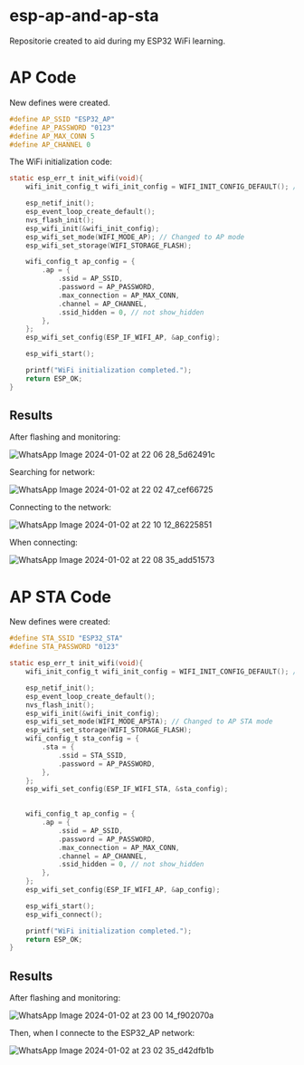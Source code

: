 # esp-ap-and-ap-sta
Repositorie created to aid during my ESP32 WiFi learning.

# AP Code

New defines were created.

```c
#define AP_SSID "ESP32_AP"
#define AP_PASSWORD "0123" 
#define AP_MAX_CONN 5
#define AP_CHANNEL 0
```
The WiFi initialization code:

```c
static esp_err_t init_wifi(void){
    wifi_init_config_t wifi_init_config = WIFI_INIT_CONFIG_DEFAULT(); // macro default

    esp_netif_init();
    esp_event_loop_create_default();
    nvs_flash_init();
    esp_wifi_init(&wifi_init_config);
    esp_wifi_set_mode(WIFI_MODE_AP); // Changed to AP mode
    esp_wifi_set_storage(WIFI_STORAGE_FLASH);

    wifi_config_t ap_config = {
        .ap = {
            .ssid = AP_SSID,
            .password = AP_PASSWORD,
            .max_connection = AP_MAX_CONN,
            .channel = AP_CHANNEL,
            .ssid_hidden = 0, // not show_hidden
        },
    };
    esp_wifi_set_config(ESP_IF_WIFI_AP, &ap_config);

    esp_wifi_start();

    printf("WiFi initialization completed.");
    return ESP_OK;
}
```
## Results

After flashing and monitoring:

![WhatsApp Image 2024-01-02 at 22 06 28_5d62491c](https://github.com/Rafaelatff/esp-ap-and-ap-sta/assets/58916022/049cc28c-3614-4bc9-9f4a-9b4a39171e8a)

Searching for network:

![WhatsApp Image 2024-01-02 at 22 02 47_cef66725](https://github.com/Rafaelatff/esp-ap-and-ap-sta/assets/58916022/72c391c9-3595-49c7-bd2c-82af144ab95e)

Connecting to the network:

![WhatsApp Image 2024-01-02 at 22 10 12_86225851](https://github.com/Rafaelatff/esp-ap-and-ap-sta/assets/58916022/70284f95-9992-4e60-89eb-43dd2d6ddcb2)

When connecting:

![WhatsApp Image 2024-01-02 at 22 08 35_add51573](https://github.com/Rafaelatff/esp-ap-and-ap-sta/assets/58916022/976fcad7-181d-412f-8185-d958deadb846)

# AP STA Code

New defines were created:

```c
#define STA_SSID "ESP32_STA"
#define STA_PASSWORD "0123"
```

```c
static esp_err_t init_wifi(void){
    wifi_init_config_t wifi_init_config = WIFI_INIT_CONFIG_DEFAULT(); // macro default

    esp_netif_init();
    esp_event_loop_create_default();
    nvs_flash_init();
    esp_wifi_init(&wifi_init_config);
    esp_wifi_set_mode(WIFI_MODE_APSTA); // Changed to AP STA mode
    esp_wifi_set_storage(WIFI_STORAGE_FLASH);
    wifi_config_t sta_config = {
        .sta = {
            .ssid = STA_SSID,
            .password = AP_PASSWORD,
        },
    };
    esp_wifi_set_config(ESP_IF_WIFI_STA, &sta_config);
    

    wifi_config_t ap_config = {
        .ap = {
            .ssid = AP_SSID,
            .password = AP_PASSWORD,
            .max_connection = AP_MAX_CONN,
            .channel = AP_CHANNEL,
            .ssid_hidden = 0, // not show_hidden
        },
    };
    esp_wifi_set_config(ESP_IF_WIFI_AP, &ap_config);

    esp_wifi_start();
    esp_wifi_connect();

    printf("WiFi initialization completed.");
    return ESP_OK;
}
```

## Results

After flashing and monitoring:

![WhatsApp Image 2024-01-02 at 23 00 14_f902070a](https://github.com/Rafaelatff/esp-ap-and-ap-sta/assets/58916022/0d96876b-9327-4190-902d-5997b4ef12f8)

Then, when I connecte to the ESP32_AP network:

![WhatsApp Image 2024-01-02 at 23 02 35_d42dfb1b](https://github.com/Rafaelatff/esp-ap-and-ap-sta/assets/58916022/21363612-4005-45ba-b28c-5e01d94ec2c6)


